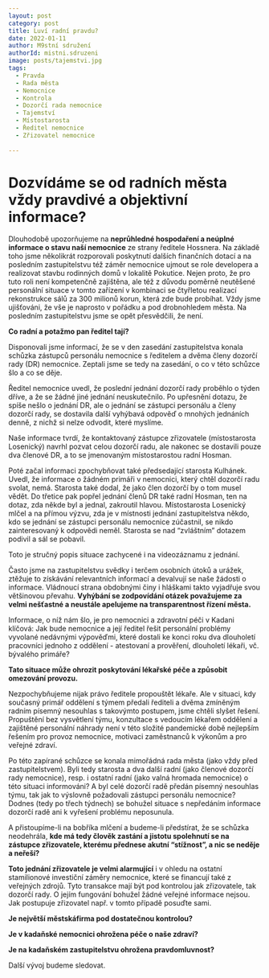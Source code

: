 ```yaml
---
layout: post
category: post
title: Luví radní pravdu?
date: 2022-01-11
author: M9stní sdružení
authorId: mistni.sdruzeni 
image: posts/tajemstvi.jpg
tags:
  - Pravda
  - Rada města
  - Nemocnice
  - Kontrola
  - Dozorčí rada nemocnice
  - Tajemství
  - Místostarosta
  - Ředitel nemocnice
  - Zřizovatel nemocnice
 
---
```


# Dozvídáme se od radních města vždy pravdivé a objektivní informace?

Dlouhodobě upozorňujeme na **neprůhledné hospodaření a neúplné informace o stavu naší nemocnice** ze strany ředitele Hossnera. 
Na základě toho jsme několikrát rozporovali poskytnutí dalších finančních dotací a na posledním zastupitelstvu též záměr nemocnice ujmout se role developera 
a realizovat stavbu rodinných domů v lokalitě Pokutice. 
Nejen proto, že pro tuto roli není kompetenčně zajištěna, ale též z důvodu poměrně neutěšené personální situace v tomto zařízení v kombinaci se čtyřletou realizací rekonstrukce sálů za 300 milionů korun, která zde bude probíhat. 
Vždy jsme ujišťováni, že vše je naprosto v pořádku a pod drobnohledem města. Na posledním zastupitelstvu jsme se opět přesvědčili, že není. 

**Co radní a potažmo pan ředitel tají?**

Disponovali jsme informací, že se v den zasedání zastupitelstva konala schůzka zástupců personálu nemocnice s ředitelem a dvěma členy dozorčí rady (DR) nemocnice. Zeptali jsme se tedy na zasedání, o co v této schůzce šlo a co se děje. 

Ředitel nemocnice uvedl, že poslední jednání dozorčí rady proběhlo o týden dříve, a že se žádné jiné jednání neuskutečnilo. Po upřesnění dotazu, že spíše nešlo o jednání DR, ale o jednání se zástupci personálu a členy dozorčí rady, se dostavila další vyhýbavá odpověď o mnohých jednáních denně, z nichž si nelze odvodit, které myslíme. 

Naše informace tvrdí, že kontaktovaný zástupce zřizovatele (místostarosta Losenický) navrhl pozvat celou dozorčí radu, ale nakonec se dostavili pouze dva členové DR, a to se jmenovaným místostarostou radní Hosman.

Poté začal informaci zpochybňovat také předsedající starosta Kulhánek. Uvedl, že informace o žádném primáři 
v nemocnici, který chtěl dozorčí radu svolat, nemá. Starosta také dodal, že jako člen dozorčí  by o tom musel vědět. 
Do třetice pak popřel jednání členů DR také radní Hosman, ten na dotaz, zda někde byl a jednal, zakroutil hlavou. Místostarosta Losenický mlčel a na přímou výzvu, zda je v místnosti jednání zastupitelstva někdo, kdo se jednání se zástupci personálu nemocnice zúčastnil, se nikdo zainteresovaný k odpovědi neměl. Starosta se nad “zvláštním” dotazem podivil a sál se pobavil.

Toto je stručný popis situace zachycené i na videozáznamu z jednání. 

Často jsme na zastupitelstvu svědky i terčem osobních útoků a urážek, ztěžuje to získávání relevantních informací 
a devalvují se naše žádosti o informace. Vládnoucí strana obdobnými činy i hláškami takto vyjadřuje svou většinovou převahu.
**Vyhýbání se zodpovídání otázek považujeme za velmi nešťastné a neustále apelujeme na transparentnost řízení města.**

Informace, o níž nám šlo, je pro nemocnici a zdravotní péči v Kadani klíčová: 
Jak bude nemocnice a její ředitel řešit personální problémy vyvolané nedávnými výpověďmi, které dostali ke konci roku dva dlouholetí pracovníci jednoho z oddělení - atestovaní a prověření, dlouholetí lékaři, vč. bývalého primáře?

**Tato situace může ohrozit poskytování lékařské péče a způsobit omezování provozu.**

Nezpochybňujeme nijak právo ředitele propouštět lékaře. Ale v situaci, kdy současný primář oddělení s týmem předali řediteli a dvěma zmíněným radním písemný nesouhlas s takovýmto postupem, jsme chtěli slyšet řešení. Propuštění bez vysvětlení týmu, konzultace s vedoucím lékařem oddělení a zajištěné personální náhrady není v této složité pandemické době nejlepším řešením pro provoz nemocnice, motivaci zaměstnanců k výkonům a pro veřejné zdraví. 

Po této zapírané schůzce se konala mimořádná rada města (jako vždy před zastupitelstvem).
Byli tedy starosta a dva další radní (jako členové dozorčí rady nemocnice), resp. i ostatní radní (jako valná hromada nemocnice) o této situaci informováni? 
A byl celé dozorčí radě předán písemný nesouhlas týmu, tak jak to výslovně požadovali zástupci personálu nemocnice?
Dodnes (tedy po třech týdnech) se bohužel situace s nepředáním informace dozorčí radě ani k vyřešení problému neposunula.

A přistoupíme-li na bobříka mlčení a budeme-li předstírat, že se schůzka neodehrála, **kde má tedy člověk zastání a jistotu spolehnutí se na zástupce zřizovatele, kterému přednese akutní “stížnost”, a nic se neděje a neřeší?**

**Toto jednání zřizovatele je velmi alarmující** i v ohledu na ostatní stamilionové investiční záměry nemocnice, které se financují také z veřejných zdrojů. Tyto transakce mají být pod kontrolou jak zřizovatele, tak dozorčí rady. O jejím fungování bohužel žádné veřejné informace nejsou. Jak postupuje zřizovatel např. v tomto případě posuďte sami.

**Je největší městskáfirma pod dostatečnou kontrolou?**

**Je v kadaňské nemocnici ohrožena péče o naše zdraví?**

**Je na kadaňském zastupitelstvu ohrožena pravdomluvnost?**
 
Další vývoj budeme sledovat. 
